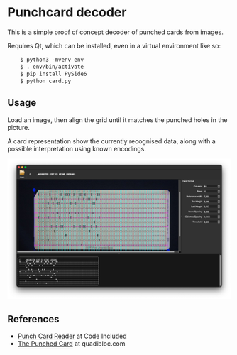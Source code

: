 Punchcard decoder
=================

This is a simple proof of concept decoder of punched cards from images.

Requires Qt, which can be installed, even in a virtual environment like so:

```
    $ python3 -mvenv env
    $ . env/bin/activate
    $ pip install PySide6
    $ python card.py
```

Usage
-----

Load an image, then align the grid until it matches the punched holes in
the picture.

A card representation show the currently recognised data, along with a
possible interpretation using known encodings.

![the screenshot of tme main window](examples/sshot.png)

References
----------

- [Punch Card Reader](http://codeincluded.blogspot.com/2012/07/punchcard-reader-software.html)
  at Code Included
- [The Punched Card](http://www.quadibloc.com/comp/cardint.htm) at
  quadibloc.com

